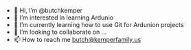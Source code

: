 - 👋 Hi, I’m @butchkemper
- 👀 I’m interested in learning Ardunio 
- 🌱 I’m currently learning how to use Git for Ardunion projects
- 💞️ I’m looking to collaborate on ...
- 📫 How to reach me butch@kemperfamily.us

<!---
butchkemper/butchkemper is a ✨ special ✨ repository because its `README.md` (this file) appears on your GitHub profile.
You can click the Preview link to take a look at your changes.
--->
